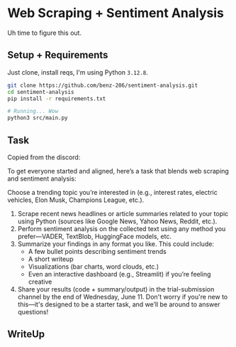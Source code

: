 # Web Scraping + Sentiment Analysis

Uh time to figure this out.

## Setup + Requirements

Just clone, install reqs, I'm using Python `3.12.8`.

```bash
git clone https://github.com/benz-206/sentiment-analysis.git
cd sentiment-analysis
pip install -r requirements.txt

# Running... Wow
python3 src/main.py
```

## Task

Copied from the discord:

To get everyone started and aligned, here’s a task that blends web scraping and sentiment analysis:

Choose a trending topic you’re interested in (e.g., interest rates, electric vehicles, Elon Musk, Champions League, etc.).
1. Scrape recent news headlines or article summaries related to your topic using Python (sources like Google News, Yahoo News, Reddit, etc.).
2. Perform sentiment analysis on the collected text using any method you prefer—VADER, TextBlob, HuggingFace models, etc.
3. Summarize your findings in any format you like. This could include:
    - A few bullet points describing sentiment trends
    - A short writeup
    - Visualizations (bar charts, word clouds, etc.)
    - Even an interactive dashboard (e.g., Streamlit) if you’re feeling creative
4. Share your results (code + summary/output) in the ⁠trial-submission channel by the end of Wednesday, June 11.
Don't worry if you're new to this—it's designed to be a starter task, and we’ll be around to answer questions!

## WriteUp

